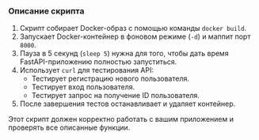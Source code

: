 ### Описание скрипта

1. Скрипт собирает Docker-образ с помощью команды `docker build`.
2. Запускает Docker-контейнер в фоновом режиме (`-d`) и маппит порт `8000`.
3. Пауза в 5 секунд (`sleep 5`) нужна для того, чтобы дать время FastAPI-приложению полностью запуститься.
4. Использует `curl` для тестирования API:
   * Тестирует регистрацию нового пользователя.
   * Тестирует вход пользователя.
   * Тестирует запрос на получение ID пользователя.
5. После завершения тестов останавливает и удаляет контейнер.

Этот скрипт должен корректно работать с вашим приложением и проверять все описанные функции.
